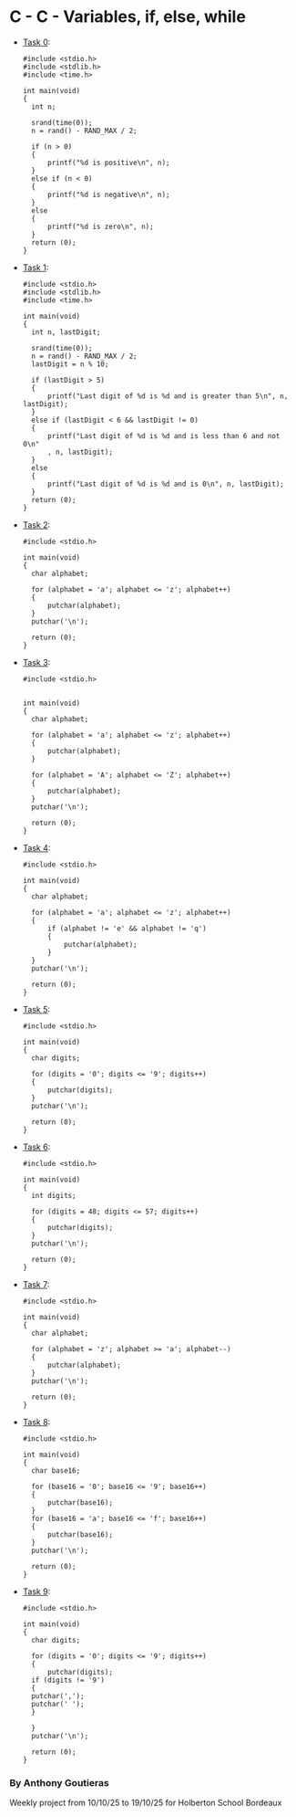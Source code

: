 
# C - C - Variables, if, else, while

* [Task 0](./0-positive_or_negative.c): 
  ```
  #include <stdio.h>
  #include <stdlib.h>
  #include <time.h>
  
  int main(void)
  {
  	int n;
  
  	srand(time(0));
  	n = rand() - RAND_MAX / 2;
  
  	if (n > 0)
  	{
  		printf("%d is positive\n", n);
  	}
  	else if (n < 0)
  	{
  		printf("%d is negative\n", n);
  	}
  	else
  	{
  		printf("%d is zero\n", n);
  	}
  	return (0);
  }
  ```

* [Task 1](./1-last_digit.c): 
  ```
  #include <stdio.h>
  #include <stdlib.h>
  #include <time.h>
  
  int main(void)
  {
  	int n, lastDigit;
  
  	srand(time(0));
  	n = rand() - RAND_MAX / 2;
  	lastDigit = n % 10;
  
  	if (lastDigit > 5)
  	{
  		printf("Last digit of %d is %d and is greater than 5\n", n, lastDigit);
  	}
  	else if (lastDigit < 6 && lastDigit != 0)
  	{
  		printf("Last digit of %d is %d and is less than 6 and not 0\n"
  		, n, lastDigit);
  	}
  	else
  	{
  		printf("Last digit of %d is %d and is 0\n", n, lastDigit);
  	}
  	return (0);
  }
  ```
* [Task 2](./2-print_alphabet.c): 
  ```
  #include <stdio.h>
  
  int main(void)
  {
  	char alphabet;
  
  	for (alphabet = 'a'; alphabet <= 'z'; alphabet++)
  	{
  		putchar(alphabet);
  	}
  	putchar('\n');
  
  	return (0);
  }
  ```
  
* [Task 3](./3-print_alphabets.c): 
  ```
  #include <stdio.h>


  int main(void)
  {
  	char alphabet;
  
  	for (alphabet = 'a'; alphabet <= 'z'; alphabet++)
  	{
  		putchar(alphabet);
  	}
  
  	for (alphabet = 'A'; alphabet <= 'Z'; alphabet++)
  	{
  		putchar(alphabet);
  	}
  	putchar('\n');
  
  	return (0);
  }
  ```
  
* [Task 4](./4-print_alphabt.c): 
  ```
  #include <stdio.h>

  int main(void)
  {
  	char alphabet;
  
  	for (alphabet = 'a'; alphabet <= 'z'; alphabet++)
  	{
  		if (alphabet != 'e' && alphabet != 'q')
  		{
  			putchar(alphabet);
  		}
  	}
  	putchar('\n');
  
  	return (0);
  }
  ```
  
* [Task 5](./5-print_numbers.c): 
  ```
  #include <stdio.h>

  int main(void)
  {
  	char digits;
  
  	for (digits = '0'; digits <= '9'; digits++)
  	{
  		putchar(digits);
  	}
  	putchar('\n');
  
  	return (0);
  }
  ```
  
* [Task 6](./6-print_numberz.c): 
  ```
  #include <stdio.h>

  int main(void)
  {
  	int digits;
  
  	for (digits = 48; digits <= 57; digits++)
  	{
  		putchar(digits);
  	}
  	putchar('\n');
  
  	return (0);
  }
  ```
  
* [Task 7](./7-print_tebahpla.c): 
  ```
  #include <stdio.h>

  int main(void)
  {
  	char alphabet;
  
  	for (alphabet = 'z'; alphabet >= 'a'; alphabet--)
  	{
  		putchar(alphabet);
  	}
  	putchar('\n');
  
  	return (0);
  }
  ```
  
* [Task 8](./8-print_base16.c): 
  ```
  #include <stdio.h>

  int main(void)
  {
  	char base16;
  
  	for (base16 = '0'; base16 <= '9'; base16++)
  	{
  		putchar(base16);
  	}
  	for (base16 = 'a'; base16 <= 'f'; base16++)
  	{
  		putchar(base16);
  	}
  	putchar('\n');
  
  	return (0);
  }
  ```
  
* [Task 9](./9-print_comb.c): 
  ```
  #include <stdio.h>

  int main(void)
  {
  	char digits;
  
  	for (digits = '0'; digits <= '9'; digits++)
  	{
  		putchar(digits);
  	if (digits != '9')
  	{
  	putchar(',');
  	putchar(' ');
  	}
  
  	}
  	putchar('\n');
  
  	return (0);
  }
  ```
  
### By Anthony Goutieras
  Weekly project from 10/10/25 to 19/10/25 for Holberton School Bordeaux
